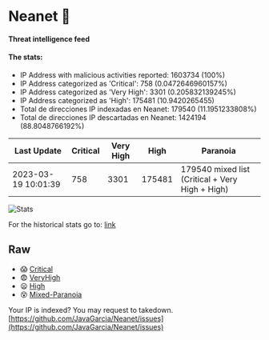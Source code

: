 # Neanet :hocho:
#### Threat intelligence feed
#### The stats:

- IP Address with malicious activities reported: 1603734 (100%)
- IP Address categorized as 'Critical':  758 (0.0472646960157%)
- IP Address categorized as 'Very High':  3301 (0.205832139245%)
- IP Address categorized as 'High':  175481 (10.9420265455)
- Total de direcciones IP indexadas en Neanet:  179540 (11.1951233808%)
- Total de direcciones IP descartadas en Neanet:  1424194 (88.8048766192%)

| Last Update | Critical | Very High | High | Paranoia |
| --- | --- | --- | --- | --- |
| 2023-03-19 10:01:39 | 758 | 3301 | 175481 | 179540 mixed list (Critical + Very High + High)|

![Stats](https://docs.google.com/spreadsheets/d/e/2PACX-1vSnaNMIXVabIpDJjufMlzH7poXnshF3mgd8Is1g9ytUEzVsP5my4Trn8f-xkoLLQ38xpL3HtmUexLo6/pubchart?oid=501124687&format=image)

For the historical stats go to: [link](/stats.csv)
## Raw
- :scream: [Critical](https://raw.githubusercontent.com/JavaGarcia/Neanet/master/blacklists/neanet_critical.txt)
- :fearful: [VeryHigh](https://raw.githubusercontent.com/JavaGarcia/Neanet/master/blacklists/neanet_veryHigh.txtt)
- :frowning: [High](https://raw.githubusercontent.com/JavaGarcia/Neanet/master/blacklists/neanet_high.txt)
- :dizzy_face: [Mixed-Paranoia](https://raw.githubusercontent.com/JavaGarcia/Neanet/master/blacklists/neanet_all.txt)


Your IP is indexed? You may request to takedown. [https://github.com/JavaGarcia/Neanet/issues](https://github.com/JavaGarcia/Neanet/issues)


















































































































































































































































































































































































































































































































































































































































































































































































































































































































































































































































































































































































































































































































































































































































































































































































































































































































































































































































































































































































































































































































































































































































































































































































































































































































































































































































































































































































































































































































































































































































































































































































































































































































































































































































































































































































































































































































































































































































































































































































































































































































































































































































































































































































































































































































































































































































































































































































































































































































































































































































































































































































































































































































































































































































































































































































































































































































































































































































































































































































































































































































































































































































































































































































































































































































































































































































































































































































































































































































































































































































































































































































































































































































































































































































































































































































































































































































































































































































































































































































































































































































































































































































































































































































































































































































































































































































































































































































































































































































































































































































































































































































































































































































































































































































































































































































































































































































































































































































































































































































































































































































































































